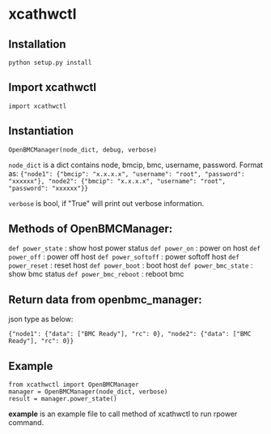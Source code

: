 # xcathwctl

## Installation

``python setup.py install``

## Import xcathwctl

``import xcathwctl``

## Instantiation

``OpenBMCManager(node_dict, debug, verbose)``

``node_dict`` is a dict contains node, bmcip, bmc, username, password. Format as: ``{"node1": {"bmcip": "x.x.x.x", "username": "root", "password": "xxxxxx"}, "node2": {"bmcip": "x.x.x.x", "username": "root", "password": "xxxxxx"}}``

``verbose`` is bool, if "True" will print out verbose information.

## Methods of OpenBMCManager:

``def power_state``      : show host power status
``def power_on``         : power on host
``def power_off``        : power off host
``def power_softoff``    : power softoff host
``def power_reset``      : reset host
``def power_boot``       : boot host
``def power_bmc_state``  : show bmc status
``def power_bmc_reboot`` : reboot bmc

## Return data from openbmc_manager:

json type as below:

``{"node1": {"data": ["BMC Ready"], "rc": 0}, "node2": {"data": ["BMC Ready"], "rc": 0}}``

## Example

```
from xcathwctl import OpenBMCManager
manager = OpenBMCManager(node_dict, verbose)
result = manager.power_state()
```

**example** is an example file to call method of xcathwctl to run rpower command.

